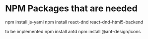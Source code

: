 # NPM Packages that are needed

npm install js-yaml
npm install react-dnd react-dnd-html5-backend

to be implemented
npm install antd
npm install @ant-design/icons
